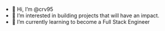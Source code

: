 - 👋 Hi, I’m @crv95
- 👀 I’m interested in building projects that will have an impact. 
- 🌱 I’m currently learning to become a Full Stack Engineer
<!---
crv95/crv95 is a ✨ special ✨ repository because its `README.md` (this file) appears on your GitHub profile.
You can click the Preview link to take a look at your changes.
--->
